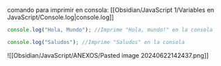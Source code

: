 comando para imprimir en consola:
[[Obsidian/JavaScript 1/Variables en JavaScript/Console.log|console.log]]

````js
console.log("Hola, Mundo"); //Imprime "Hola, mundo!" en la consola

console.log("Saludos"); //Imprime "Saludos" en la consola

````

![[Obsidian/JavaScript/ANEXOS/Pasted image 20240622142437.png]]